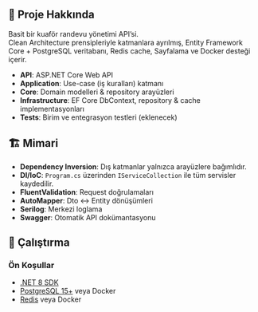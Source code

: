 ## 📖 Proje Hakkında

Basit bir kuaför randevu yönetimi API’si.  
Clean Architecture prensipleriyle katmanlara ayrılmış, Entity Framework Core + PostgreSQL veritabanı, Redis cache, Sayfalama ve Docker desteği içerir.

- **API**: ASP.NET Core Web API  
- **Application**: Use-case (iş kuralları) katmanı  
- **Core**: Domain modelleri & repository arayüzleri  
- **Infrastructure**: EF Core DbContext, repository & cache implementasyonları  
- **Tests**: Birim ve entegrasyon testleri (eklenecek)

## 🏗️ Mimari
- **Dependency Inversion**: Dış katmanlar yalnızca arayüzlere bağımlıdır.  
- **DI/IoC**: `Program.cs` üzerinden `IServiceCollection` ile tüm servisler kaydedilir.  
- **FluentValidation**: Request doğrulamaları  
- **AutoMapper**: Dto ↔ Entity dönüşümleri  
- **Serilog**: Merkezi loglama  
- **Swagger**: Otomatik API dokümantasyonu  

## 🚀 Çalıştırma

### Ön Koşullar

- [.NET 8 SDK](https://dotnet.microsoft.com/download)  
- [PostgreSQL 15+](https://www.postgresql.org/download/) veya Docker  
- [Redis](https://redis.io/) veya Docker
